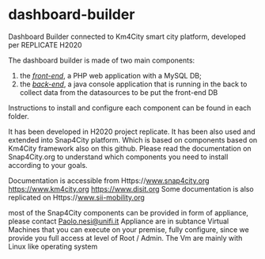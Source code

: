 # dashboard-builder
Dashboard Builder connected to Km4City smart city platform, developed per REPLICATE H2020

The dashboard builder is made of two main components:
1. the [*front-end*](https://github.com/disit/dashboard-builder/tree/master/dashboard_frontend),  a PHP web application with a MySQL DB;
2. the [*back-end*](https://github.com/disit/dashboard-builder/tree/master/dashboard_backend), a java console application that is running in the back to collect data from the datasources to be put the front-end DB

Instructions to install and configure each component can be found in each folder.

It has been developed in H2020 project replicate.
It has been also used and extended into Snap4City platform.
Which is based on components based on Km4City framework also on this github. 
Please read the documentation on Snap4City.org to understand which components you need to install 
according to your goals.

Documentation is accessible from Https://www.snap4city.org https://www.km4city.org 
https://www.disit.org Some documentation is also replicated on Https://www.sii-mobility.org

most of the Snap4City components can be provided in form of appliance, please contact Paolo.nesi@unifi.it 
Appliance are in subtance Virtual Machines that you can execute on your premise, fully configure, 
since we provide you full access at level of Root / Admin. The Vm are mainly with Linux like operating system
